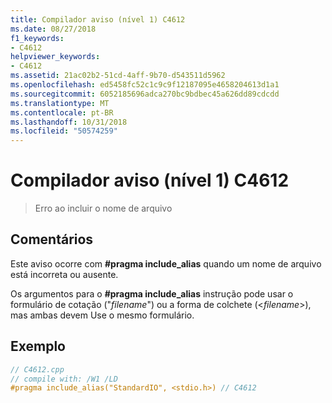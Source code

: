 ```yaml
---
title: Compilador aviso (nível 1) C4612
ms.date: 08/27/2018
f1_keywords:
- C4612
helpviewer_keywords:
- C4612
ms.assetid: 21ac02b2-51cd-4aff-9b70-d543511d5962
ms.openlocfilehash: ed5458fc52c1c9c9f12187095e4658204613d1a1
ms.sourcegitcommit: 6052185696adca270bc9bdbec45a626dd89cdcdd
ms.translationtype: MT
ms.contentlocale: pt-BR
ms.lasthandoff: 10/31/2018
ms.locfileid: "50574259"
---
```

# <a name="compiler-warning-level-1-c4612"></a>Compilador aviso (nível 1) C4612

> Erro ao incluir o nome de arquivo

## <a name="remarks"></a>Comentários

Este aviso ocorre com **#pragma include_alias** quando um nome de arquivo está incorreta ou ausente.

Os argumentos para o **#pragma include_alias** instrução pode usar o formulário de cotação ("*filename*") ou a forma de colchete (\<*filename*>), mas ambas devem Use o mesmo formulário.

## <a name="example"></a>Exemplo

```cpp
// C4612.cpp
// compile with: /W1 /LD
#pragma include_alias("StandardIO", <stdio.h>) // C4612
```